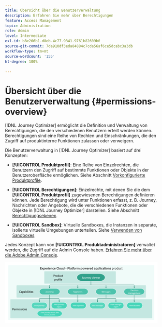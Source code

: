 ```yaml
---
title: Übersicht über die Benutzerverwaltung
description: Erfahren Sie mehr über Berechtigungen
feature: Access Management
topic: Administration
role: Admin
level: Intermediate
exl-id: b8e266b1-d8eb-4c77-9341-9761b82609b0
source-git-commit: 7da910df3eda84884c7cda56af6ce5dcabc3a3db
workflow-type: tm+mt
source-wordcount: '155'
ht-degree: 100%

---
```


# Übersicht über die Benutzerverwaltung {#permissions-overview}

[!DNL Journey Optimizer] ermöglicht die Definition und Verwaltung von Berechtigungen, die den verschiedenen Benutzern erteilt werden können. Berechtigungen sind eine Reihe von Rechten und Einschränkungen, die den Zugriff auf produktinterne Funktionen zulassen oder verweigern.

Die Benutzerverwaltung in [!DNL Journey Optimizer] basiert auf drei Konzepten:

* **[!UICONTROL Produktprofil]**: Eine Reihe von Einzelrechten, die Benutzern den Zugriff auf bestimmte Funktionen oder Objekte in der Benutzeroberfläche ermöglichen. Siehe Abschnitt [Vorkonfigurierte Produktprofile](ootb-product-profiles.md).

* **[!UICONTROL Berechtigungen]**: Einzelrechte, mit denen Sie die dem **[!UICONTROL Produktprofil]** zugewiesenen Berechtigungen definieren können. Jede Berechtigung wird unter Funktionen erfasst, z. B. Journey, Nachrichten oder Angebote, die die verschiedenen Funktionen oder Objekte in [!DNL Journey Optimizer] darstellen. Siehe Abschnitt [Berechtigungsebenen](high-low-permissions.md).

* **[!UICONTROL Sandbox]**: Virtuelle Sandboxes, die Instanzen in separate, isolierte virtuelle Umgebungen unterteilen. Siehe [Verwenden von Sandboxes](sandboxes.md)

Jedes Konzept kann von **[!UICONTROL Produktadministratoren]** verwaltet werden, die Zugriff auf die Admin Console haben. [Erfahren Sie mehr über die Adobe Admin Console](https://helpx.adobe.com/de/enterprise/managing/user-guide.html).

![](../assets/do-not-localize/permissions_2.png)
